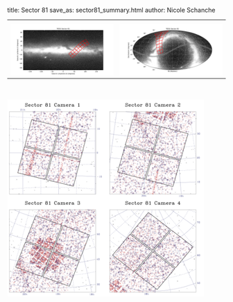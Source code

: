 title: Sector 81
save_as: sector81_summary.html
author: Nicole Schanche


<table>
  <tr>
    <th colspan="2" ></th>
  </tr>
  <tr>
    <td width="50%" style = "text-align: center;">
          <img class="img-responsive" style="max-width:100%;" src="images/sector-plots/tess_galactic_sector_081.png"> 
    </td>
    <td width="50%" style = "text-align: center;">
          <img class="img-responsive" style="max-width:100%;" src="images/sector-plots/tess_icrs_sector_081.png">
    </td>
  </tr>
</table>
<br></br>





<!--{! data-release-notes/sector_81.html !}-->

<img class="img-responsive" style="max-width:90%;" src="images/sector-plots/sector-plots.081.jpeg">